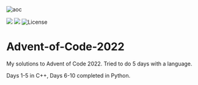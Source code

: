 ![aoc](https://blogs.sap.com/wp-content/uploads/2020/11/EkaoQQTXEAMA4BN.jpg)

![](https://img.shields.io/badge/-CPP-blue?style=plastic)
![](https://img.shields.io/badge/-Python-yellow?style=plastic&logo=python)
![License](https://img.shields.io/github/license/Ileriayo/markdown-badges?style=for-the-badge)

# Advent-of-Code-2022
My solutions to Advent of Code 2022. Tried to do 5 days with a language.

Days 1-5 in C++, Days 6-10 completed in Python.